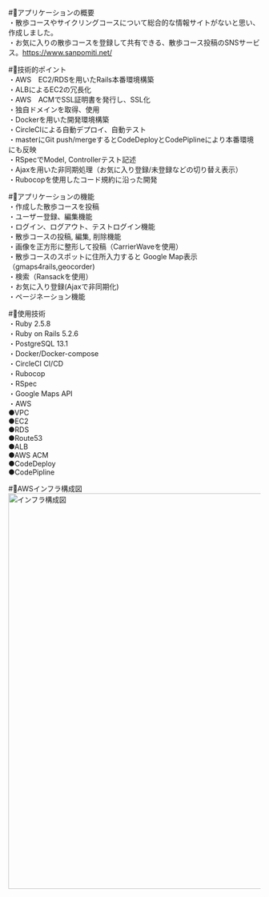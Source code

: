 #:green_book:アプリケーションの概要  
・散歩コースやサイクリングコースについて総合的な情報サイトがないと思い、作成しました。  
・お気に入りの散歩コースを登録して共有できる、散歩コース投稿のSNSサービス。https://www.sanpomiti.net/  

#:green_book:技術的ポイント  
・AWS　EC2/RDSを用いたRails本番環境構築  
・ALBによるEC2の冗長化  
・AWS　ACMでSSL証明書を発行し、SSL化  
・独自ドメインを取得、使用  
・Dockerを用いた開発環境構築  
・CircleCIによる自動デプロイ、自動テスト  
・masterにGit push/mergeするとCodeDeployとCodePiplineにより本番環境にも反映  
・RSpecでModel, Controllerテスト記述  
・Ajaxを用いた非同期処理（お気に入り登録/未登録などの切り替え表示）  
・Rubocopを使用したコード規約に沿った開発  


#:green_book:アプリケーションの機能  
・作成した散歩コースを投稿  
・ユーザー登録、編集機能  
・ログイン、ログアウト、テストログイン機能  
・散歩コースの投稿, 編集, 削除機能  
・画像を正方形に整形して投稿（CarrierWaveを使用）    
・散歩コースのスポットに住所入力すると Google Map表示（gmaps4rails,geocorder)  
・検索（Ransackを使用）  
・お気に入り登録(Ajaxで非同期化)  
・ページネーション機能   

#:green_book:使用技術  
・Ruby 2.5.8  
・Ruby on Rails 5.2.6  
・PostgreSQL 13.1  
・Docker/Docker-compose  
・CircleCI CI/CD  
・Rubocop  
・RSpec  
・Google Maps API  
・AWS  
   ●VPC  
   ●EC2  
   ●RDS  
   ●Route53  
   ●ALB  
   ●AWS ACM  
   ●CodeDeploy  
   ●CodePipline  

#:green_book:AWSインフラ構成図  
<img width="791" alt="インフラ構成図" src="https://user-images.githubusercontent.com/48621700/124880796-9f7c8f00-e009-11eb-8589-8be5f9537955.png">
